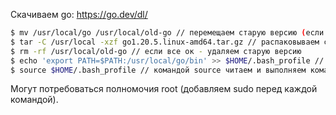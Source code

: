 Скачиваем go: https://go.dev/dl/

``` bash
$ mv /usr/local/go /usr/local/old-go // перемещаем старую версию (если нужно для возвращения)
$ tar -C /usr/local -xzf go1.20.5.linux-amd64.tar.gz // распаковываем сзаранее скачаный архив в директорию /usr/local
$ rm -rf /usr/local/old-go // если все ок - удаляем старую версию
$ echo 'export PATH=$PATH:/usr/local/go/bin' >> $HOME/.bash_profile // добавляем путь к go в переменную PATH
$ source $HOME/.bash_profile // командой source читаем и выполняем команды из указанного файла в текущем командном процессоре.
```
Могут потребоваться полномочия root (добавляем sudo перед каждой командой).
